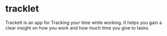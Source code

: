 # tracklet
Trackelt is an app for Tracking your time while working. It helps you gain a clear insight on how you work and how much time you give to tasks. 
